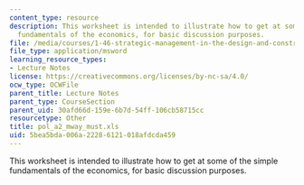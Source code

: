 ```yaml
---
content_type: resource
description: This worksheet is intended to illustrate how to get at some of the simple
  fundamentals of the economics, for basic discussion purposes.
file: /media/courses/1-46-strategic-management-in-the-design-and-construction-value-chain-fall-2003/5bea5bda006a22286121018afdcda459_pol_a2_mway_must.xls
file_type: application/msword
learning_resource_types:
- Lecture Notes
license: https://creativecommons.org/licenses/by-nc-sa/4.0/
ocw_type: OCWFile
parent_title: Lecture Notes
parent_type: CourseSection
parent_uid: 30afd66d-159e-6b7d-54ff-106cb58715cc
resourcetype: Other
title: pol_a2_mway_must.xls
uid: 5bea5bda-006a-2228-6121-018afdcda459
---
```

This worksheet is intended to illustrate how to get at some of the simple fundamentals of the economics, for basic discussion purposes.